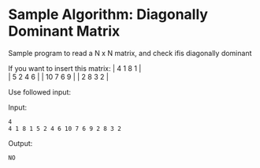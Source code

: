 # Sample Algorithm: Diagonally Dominant Matrix

Sample program to read a N x N matrix, and check ifis diagonally dominant

If you want to insert this matrix:
	| 4  1  8  1 |</br>
	| 5  2  4  6 |
	| 10 7  6  9 |
	| 2  8  3  2 |

Use followed input:

Input:

 ``` 
 4
 4 1 8 1 5 2 4 6 10 7 6 9 2 8 3 2
 ```

Output:

 ```
 NO
 ```

